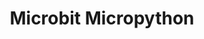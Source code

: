 ---
title: Microbit Micropython
parent: Microbit
has_children: true
nav_order: 3
permalink: /microbit/micropython/
---